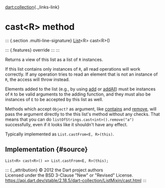 [dart:collection](../../dart-collection/dart-collection-library){._links-link}

cast\<R\> method
================

::: {.section .multi-line-signature}
[List](../../dart-core/list-class)\<R\> cast\<R\>()

::: {.features}
override
:::
:::

Returns a view of this list as a list of `R` instances.

If this list contains only instances of `R`, all read operations will
work correctly. If any operation tries to read an element that is not an
instance of `R`, the access will throw instead.

Elements added to the list (e.g., by using [add](add) or
[addAll](addall)) must be instances of `R` to be valid arguments to the
adding function, and they must also be instances of `E` to be accepted
by this list as well.

Methods which accept `Object?` as argument, like [contains](contains)
and [remove](remove), will pass the argument directly to the this
list\'s method without any checks. That means that you can do
`listOfStrings.cast<int>().remove("a")` successfully, even if it looks
like it shouldn\'t have any effect.

Typically implemented as `List.castFrom<E, R>(this)`.

Implementation {#source}
--------------

``` {.language-dart data-language="dart"}
List<R> cast<R>() => List.castFrom<E, R>(this);
```

::: {._attribution}
© 2012 the Dart project authors\
Licensed under the BSD 3-Clause \"New\" or \"Revised\" License.\
<https://api.dart.dev/stable/2.18.5/dart-collection/ListMixin/cast.html>
:::
